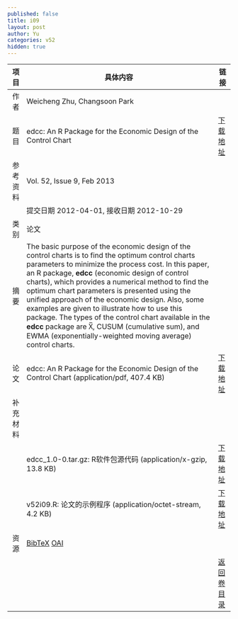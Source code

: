 ```yaml
---
published: false
title: i09
layout: post
author: Yu
categories: v52
hidden: true
---
```


| 项目 | 具体内容 | 链接 |
|---:|---|---|
| 作者 | Weicheng Zhu, Changsoon Park| |
| 题目 |edcc: An R  Package for the Economic Design of the Control Chart | [下载地址](http://www.jstatsoft.org/v52/i09/paper) |
| 参考资料 |Vol. 52, Issue 9, Feb 2013 | |
| | 提交日期 2012-04-01, 接收日期 2012-10-29| | 
| 类别 | 论文| |
| 摘要 | The basic purpose of the economic design of the control charts is to find the optimum control charts parameters to minimize the process cost. In this paper, an R package, <b>edcc</b> (economic design of control charts), which provides a numerical method to find the optimum chart parameters is presented using the unified approach of the economic design. Also, some examples are given to illustrate how to use this package. The types of the control chart available in the <b>edcc</b> package are X̅, CUSUM (cumulative sum), and EWMA (exponentially-weighted moving average) control charts.| |
| 论文 | edcc: An R  Package for the Economic Design of the Control Chart  (application/pdf, 407.4 KB)| [下载地址](http://www.jstatsoft.org/v52/i09/paper) |
| 补充材料 | | |
| |edcc_1.0-0.tar.gz: R软件包源代码  (application/x-gzip, 13.8 KB)|  [下载地址](http://www.jstatsoft.org/v52/i09/supp/1) |
| |v52i09.R: 论文的示例程序  (application/octet-stream, 4.2 KB)|  [下载地址](http://www.jstatsoft.org/v52/i09/supp/2) |
| 资源 | [BibTeX](http://www.jstatsoft.org/v52/i09/bibtex) [OAI](http://www.jstatsoft.org/oai?verb=GetRecord&identifier=oai.jstatsoft/v52/i09&prefix=oai_dc)| |
| |  | [返回卷目录]({{site.baseurl}}/volume/v52.html) |